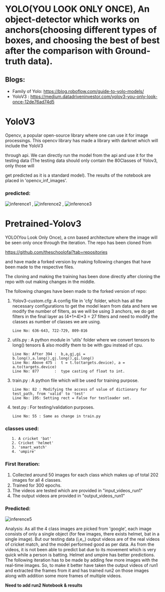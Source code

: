 # YOLO(YOU LOOK ONLY ONCE), An object-detector which works on anchors(choosing different types of boxes, and choosing the best of best after the comparison with Ground-truth data). 

Blogs:
-----

* Family of Yolo: https://blog.roboflow.com/guide-to-yolo-models/
* YoloV3        : https://medium.datadriveninvestor.com/yolov3-you-only-look-once-12de76ad74d5

# YoloV3

Opencv, a popular open-source library where one can use it for image processings. This opencv library has made a library with darknet which will include the YoloV3

through api. We can directly run the model from the api and use it for the testing data (The testing data should only contain the 80Classes of Yolov3, only those will

get predicted as it is a standard model). The results of the notebook are placed in 'opencv_inf_images'.

### predicted: 

   ![inference1](https://user-images.githubusercontent.com/60026221/230815812-5d26c5ac-e43e-45ba-a49c-929dbb060e2c.PNG) ,
   ![inference2](https://user-images.githubusercontent.com/60026221/230816131-67c284b0-29f5-4bb3-b8d5-6eac81065d4e.PNG) ,
   ![inference3](https://user-images.githubusercontent.com/60026221/230816136-e457f268-7c89-48a0-b99e-b5c8679afb3c.PNG)



# Pretrained-Yolov3 

YOLO(You Look Only Once), a cnn based architecture where the image will be seen only once through the iteration. The repo has been cloned from
  
https://github.com/theschoolofai?tab=repositories

and have made a forked version by making following changes that have been made to the respective files. 

The cloning and making the training has been done directly after cloning the repo with out making changes in the middle.

The following changes have been made to the forked version of repo:

1. Yolov3-custom.cfg: A config file in 'cfg' folder, which has all the necessary configurations to get the model learn from data and here
we modify the number of filters, as we will be using 3 anchors, we do get filters in the final layer as (4+1+4)*3 = 27 filters and need to modify the classes as number of classes we are using. 

       Line No: 636-643, 722-729, 809-816 

2. utils.py : A python module in 'utils' folder where we convert tensors to long() tensors & also modify them to be with gpu instead of cpu.

       Line No: After 394 :  b,a,gj,gi = b.long(),a.long(),gj.long(),gi.long()
       Line No: Above 475 :  t = t.to(targets.device), a = a.to(targets.device) 
       Line No: 877       :  type casting of float to int.

3. train.py : A python file which will be used for training purpose.

       Line No: 82 : Modifying the access of value of dictionary for test_path, from 'valid' to 'test'
       Line No: 195: Setting rect = False for testloader set.

4. test.py  : For testing/validation purposes.

       Line No: 55 : Same as change in train.py

### classes used: 

       1. A cricket 'bat' 
       2. Cricket 'helmet'
       3. 'smart_watch' 
       4. 'umpire'

### First Iteration: 

1. Collected around 50 images for each class which makes up of total 202 images for all 4 classes.
2. Trained for 300 epochs.
3. The videos are tested which are provided in "input_videos_run1"
4. The output videos are provided in "output_videos_run1" 

### Predicted: 

   ![inference5](https://user-images.githubusercontent.com/60026221/230815972-f8d06708-fdfe-4da7-af71-a6c7de542a80.PNG)


Analysis: As all the 4 class images are picked from 'google', each image consists of only a single object (for few images, there exists helmet, bat in a single image). But our testing data (i,e,,) output videos are of the real videos of cricket match, and the model performed good as per data. As from the videos, it is not been able to predict bat due to its movement which is very quick while a person is batting. Helmet and umpire has better predictions. The following iteration has to be made by adding few more images with the real-time images. So, to make it better have taken the output videos of run1 and extracted the frames from it and has trained run2 on those images along with addition some more frames of multiple videos.


**Need to add run2 Notebook & results**
